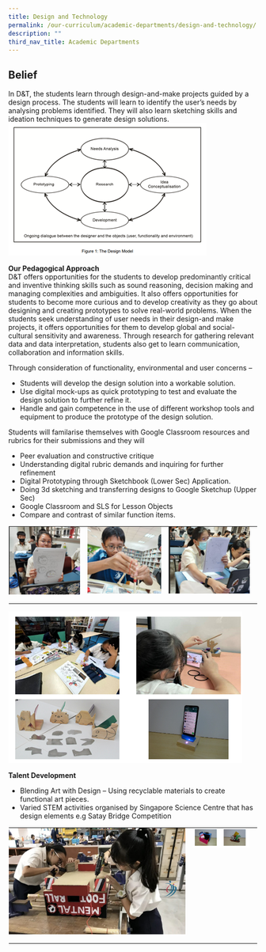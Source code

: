 ```yaml
---
title: Design and Technology
permalink: /our-curriculum/academic-departments/design-and-technology/
description: ""
third_nav_title: Academic Departments
---
```

Belief
------------------
In D&amp;T, the students learn through design-and-make projects guided by a design process. The students will learn to identify the user’s needs by analysing problems identified. They will also learn sketching skills and ideation techniques to generate design solutions.![](/images/Design_And_Technology/Department_programmes/dnt_model.png)

**Our Pedagogical Approach**<br>
D&amp;T offers opportunities for the students to develop predominantly critical and inventive thinking skills such as sound reasoning, decision making and managing complexities and ambiguities. It also offers opportunities for students to become more curious and to develop creativity as they go about designing and creating prototypes to solve real-world problems. When the students seek understanding of user needs in their design-and make projects, it offers opportunities for them to develop global and social-cultural sensitivity and awareness. Through research for gathering relevant data and data interpretation, students also get to learn communication, collaboration and information skills.

Through consideration of functionality, environmental and user concerns –
* Students will develop the design solution into a workable solution. 
* Use digital mock-ups as quick prototyping to test and evaluate the design solution to further refine it. 
* Handle and gain competence in the use of different workshop tools and equipment to produce the prototype of the design solution.

Students will familarise themselves with Google Classroom resources and rubrics for their submissions and they will 
* Peer evaluation and constructive critique
* Understanding digital rubric demands and inquiring for further refinement 
* Digital Prototyping through Sketchbook (Lower Sec) Application.
* Doing 3d sketching and transferring designs to Google Sketchup (Upper Sec)
* Google Classroom and SLS for Lesson Objects
* Compare and contrast of similar function items.


<table style="margin: auto;
    outline: 0px;
    padding: 0px;
    border-collapse: collapse;
    clear: both;
    border: 1px solid transparent;
    table-layout: fixed;" class="ive_eobj_center ives_tab_kosong">
  <tbody style="margin: 0px; outline: 0px; padding: 0px">
    <tr style="margin: 0px; outline: 0px; padding: 0px">
      <td style="margin: 0px;
          outline: 0px;
          padding: 0px 15px 15px 0px;
          vertical-align: top;">
        <img style="width=" class="ive_eobj_center" alt="Math_1.jpg" src="/images/Design_And_Technology/Department_programmes/d_n_t_1a.png">
      </td>
      <td style="margin: 0px;
          outline: 0px;
          padding: 0px 15px 15px 0px;
          vertical-align: top;">
        <img style="width=" class="ive_eobj_center" alt="Math_2.jpg" width="100%" src="/images/Design_And_Technology/Department_programmes/d_n_t_1b.png">
      </td>
      <td style="margin: 0px;
          outline: 0px;
          padding: 0px 15px 15px 0px;
          vertical-align: top;">
        <img style="width=" class="ive_eobj_center" alt="Math_3.jpg" width="100%" src="/images/Design_And_Technology/Department_programmes/d_n_t_1c.png">
      </td>
    </tr>
  </tbody>
</table>

![](/images/Design_And_Technology/Department_programmes/d_n_t_1d.png)

**Talent Development**<br>
* Blending Art with Design – Using recyclable materials to create functional art pieces.
* Varied STEM activities organised by Singapore Science Centre that has design elements e.g Satay Bridge Competition

<table class="ive_eobj_center ives_tab_kosong" style="margin: auto;
    outline: 0px;
    padding: 0px;
    border-collapse: collapse;
    clear: both;
    border: 1px solid transparent;
    table-layout: fixed;">
  <tbody style="margin: 0px; outline: 0px; padding: 0px">
    <tr style="margin: 0px; outline: 0px; padding: 0px">
      <td style="margin: 0px;
          outline: 0px;
          padding: 0px 15px 15px 0px;
          vertical-align: top;">
        <img src="/images/Design_And_Technology/Department_programmes/d_n_t_2c.jpeg" width="100%" alt="IMG_0034.jpg" class="ive_eobj_center" style="width=">
      </td>
      <td style="margin: 0px;
          outline: 0px;
          padding: 0px 15px 15px 0px;
          vertical-align: top;">
        <img src="/images/Design_And_Technology/Department_programmes/d_n_t_2b.png" width="100%" alt="IMG_0084.jpg" class="ive_eobj_center" style="width=">
      </td>
    </tr>
  </tbody>
</table>